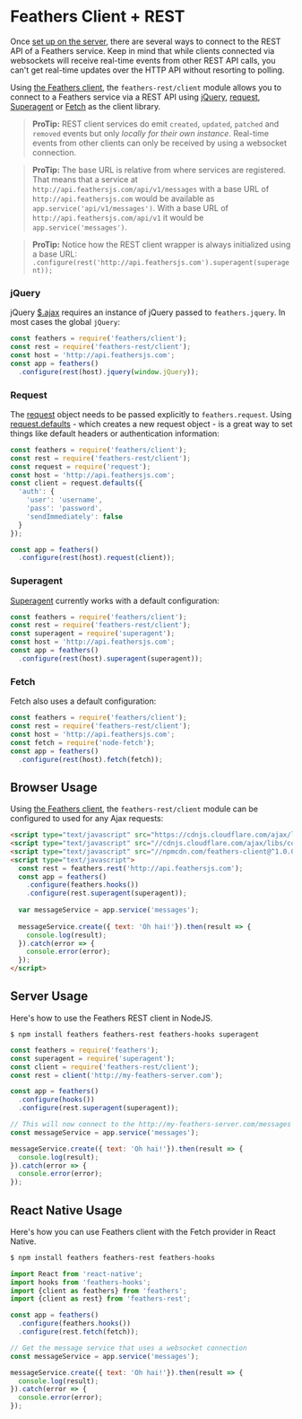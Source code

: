 # Feathers Client + REST

Once [set up on the server](../rest/readme.md), there are several ways to connect to the REST API of a Feathers service. Keep in mind that while clients connected via websockets will receive real-time events from other REST API calls, you can't get real-time updates over the HTTP API without resorting to polling.

Using [the Feathers client](feathers.md), the `feathers-rest/client` module allows you to connect to a Feathers service via a REST API using [jQuery](https://jquery.com/), [request](https://github.com/request/request), [Superagent](http://visionmedia.github.io/superagent/) or [Fetch](https://facebook.github.io/react-native/docs/network.html) as the client library.

> **ProTip:** REST client services do emit `created`, `updated`, `patched` and `removed` events but only _locally for their own instance_. Real-time events from other clients can only be received by using a websocket connection.

<!-- -->

> **ProTip:** The base URL is relative from where services are registered. That means that a service at `http://api.feathersjs.com/api/v1/messages` with a base URL of `http://api.feathersjs.com` would be available as `app.service('api/v1/messages')`. With a base URL of `http://api.feathersjs.com/api/v1` it would be `app.service('messages')`.

<!-- -->

> **ProTip:** Notice how the REST client wrapper is always initialized using a base URL: `.configure(rest('http://api.feathersjs.com').superagent(superagent));`

### jQuery

jQuery [$.ajax](http://api.jquery.com/jquery.ajax/) requires an instance of jQuery passed to `feathers.jquery`. In most cases the global `jQuery`:

```js
const feathers = require('feathers/client');
const rest = require('feathers-rest/client');
const host = 'http://api.feathersjs.com';
const app = feathers()
  .configure(rest(host).jquery(window.jQuery));
```

### Request

The [request](https://github.com/request/request) object needs to be passed explicitly to `feathers.request`. Using [request.defaults](https://github.com/request/request#convenience-methods) - which creates a new request object - is a great way to set things like default headers or authentication information:

```js
const feathers = require('feathers/client');
const rest = require('feathers-rest/client');
const request = require('request');
const host = 'http://api.feathersjs.com';
const client = request.defaults({
  'auth': {
    'user': 'username',
    'pass': 'password',
    'sendImmediately': false
  }
});

const app = feathers()
  .configure(rest(host).request(client));
```

### Superagent

[Superagent](http://visionmedia.github.io/superagent/) currently works with a default configuration:

```js
const feathers = require('feathers/client');
const rest = require('feathers-rest/client');
const superagent = require('superagent');
const host = 'http://api.feathersjs.com';
const app = feathers()
  .configure(rest(host).superagent(superagent));
```

### Fetch

Fetch also uses a default configuration:

```js
const feathers = require('feathers/client');
const rest = require('feathers-rest/client');
const host = 'http://api.feathersjs.com';
const fetch = require('node-fetch');
const app = feathers()
  .configure(rest(host).fetch(fetch));
```

## Browser Usage

Using [the Feathers client](feathers.md), the `feathers-rest/client` module can be configured to used for any Ajax requests:

```html
<script type="text/javascript" src="https://cdnjs.cloudflare.com/ajax/libs/superagent/1.2.0/superagent.min.js"></script>
<script type="text/javascript" src="//cdnjs.cloudflare.com/ajax/libs/core-js/2.1.4/core.min.js"></script>
<script type="text/javascript" src="//npmcdn.com/feathers-client@^1.0.0/dist/feathers.js"></script>
<script type="text/javascript">
  const rest = feathers.rest('http://api.feathersjs.com');
  const app = feathers()
    .configure(feathers.hooks())
    .configure(rest.superagent(superagent));
  
  var messageService = app.service('messages');
  
  messageService.create({ text: 'Oh hai!'}).then(result => {
    console.log(result);
  }).catch(error => {
    console.error(error);
  });
</script>
```

## Server Usage

Here's how to use the Feathers REST client in NodeJS.

```
$ npm install feathers feathers-rest feathers-hooks superagent
```

```js
const feathers = require('feathers');
const superagent = require('superagent');
const client = require('feathers-rest/client');
const rest = client('http://my-feathers-server.com');

const app = feathers()
  .configure(hooks())
  .configure(rest.superagent(superagent));

// This will now connect to the http://my-feathers-server.com/messages API
const messageService = app.service('messages');

messageService.create({ text: 'Oh hai!'}).then(result => {
  console.log(result);
}).catch(error => {
  console.error(error);
});
```

## React Native Usage

Here's how you can use Feathers client with the Fetch provider in React Native.

```bash
$ npm install feathers feathers-rest feathers-hooks
```

```js
import React from 'react-native';
import hooks from 'feathers-hooks';
import {client as feathers} from 'feathers';
import {client as rest} from 'feathers-rest';

const app = feathers()
  .configure(feathers.hooks())
  .configure(rest.fetch(fetch));

// Get the message service that uses a websocket connection
const messageService = app.service('messages');

messageService.create({ text: 'Oh hai!'}).then(result => {
  console.log(result);
}).catch(error => {
  console.error(error);
});
```
